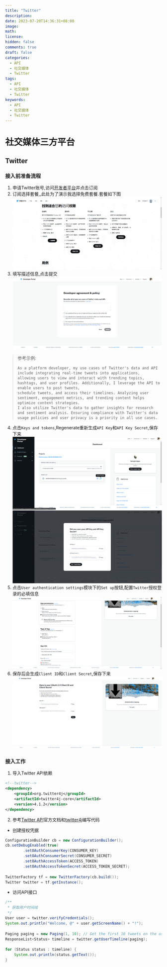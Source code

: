 ```yaml
---
title: "Twitter"
description: 
date: 2023-07-20T14:36:31+08:00
image: 
math: 
license: 
hidden: false
comments: true
draft: false
categories:
  - API
  - 社交媒体
  - Twitter
tags:
  - API
  - 社交媒体
  - Twitter
keywords:
  - API
  - 社交媒体
  - Twitter
---
```

# 社交媒体三方平台
## Twitter
### 接入前准备流程
1. 申请Twitter账号,访问[开发者平台](https://developer.twitter.com/en)并点击订阅
2. 订阅选择套餐,,此处为了演示我选择免费套餐.套餐如下图![img_6.png](img_6.png)
3. 填写描述信息,点击提交![img_7.png](img_7.png)
> 参考示例:
> ```text
> As a platform developer, my use cases of Twitter's data and API include integrating real-time tweets into applications,
> allowing users to view and interact with trending topics, hashtags, and user profiles. Additionally, I leverage the API to enable users to post tweets, 
> schedule tweets, and access their timelines. Analyzing user sentiment, engagement metrics, and trending content helps optimize content strategies.
> I also utilize Twitter's data to gather insights for research and sentiment analysis. Ensuring compliance with Twitter's data usage policies and user privacy is a priority in all use cases.
> ```
4. 点击`Keys and tokens`,Regenerate重新生成`API Key`和`API Key Secret`,保存下来![img_8.png](img_8.png)![img_9.png](img_9.png)
5. 点击`User authentication settings`模块下的`Set up`按钮,配置`Twitter`授权登录的必填信息![img_10.png](img_10.png)
6. 保存后会生成`Client ID`和`Client Secret`,保存下来![img_11.png](img_11.png)

### 接入工作
1. 导入Twitter API依赖
```xml
<!--twitter-->
<dependency>
    <groupId>org.twitter4j</groupId>
    <artifactId>twitter4j-core</artifactId>
    <version>4.1.2</version>
</dependency>
```
2. 参考[Twitter API](https://developer.twitter.com/en/docs/twitter-api/tweets/manage-tweets/introduction)官方文档和[twitter4j](https://github.com/Twitter4J/Twitter4J/tree/main/twitter4j-examples/src/main/java/examples)编写代码
- 创建授权凭据
```java
ConfigurationBuilder cb = new ConfigurationBuilder();
cb.setDebugEnabled(true)
        .setOAuthConsumerKey(CONSUMER_KEY)
        .setOAuthConsumerSecret(CONSUMER_SECRET)
        .setOAuthAccessToken(ACCESS_TOKEN)
        .setOAuthAccessTokenSecret(ACCESS_TOKEN_SECRET);

TwitterFactory tf = new TwitterFactory(cb.build());
Twitter twitter = tf.getInstance();
```
- 访问API接口
```java
/**
 * 获取用户时间线
 */
User user = twitter.verifyCredentials();
System.out.println("Welcome, @" + user.getScreenName() + "!");

Paging paging = new Paging(1, 10); // Get the first 10 tweets on the user's timeline
ResponseList<Status> timeline = twitter.getUserTimeline(paging);

for (Status status : timeline) {
    System.out.println(status.getText());
}
```